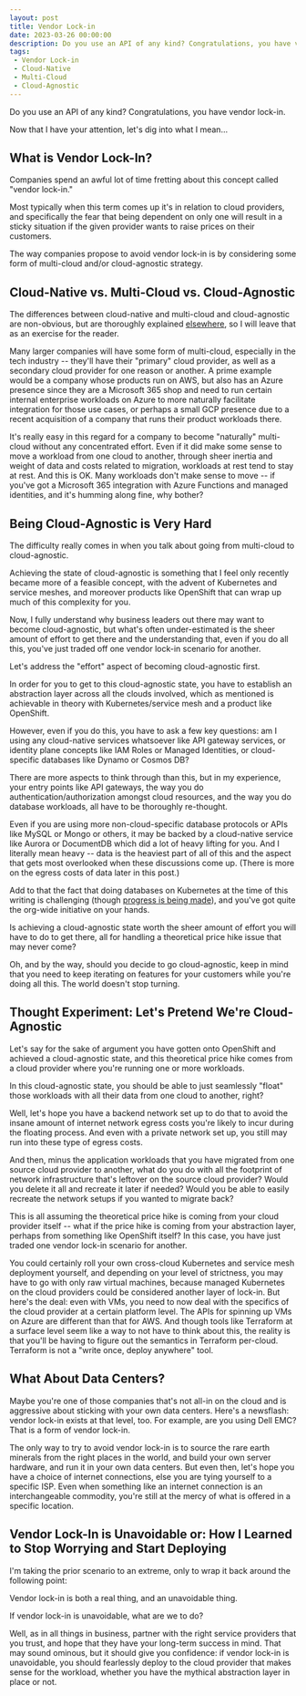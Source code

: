 ```yaml
---
layout: post
title: Vendor Lock-in
date: 2023-03-26 00:00:00
description: Do you use an API of any kind? Congratulations, you have vendor lock-in.
tags:
 - Vendor Lock-in
 - Cloud-Native
 - Multi-Cloud
 - Cloud-Agnostic
---
```


Do you use an API of any kind? Congratulations, you have vendor lock-in.

Now that I have your attention, let's dig into what I mean...

## What is Vendor Lock-In?

Companies spend an awful lot of time fretting about this concept called "vendor lock-in."

Most typically when this term comes up it's in relation to cloud providers, and specifically the fear that being
dependent on only one will result in a sticky situation if the given provider wants to raise prices on their customers.

The way companies propose to avoid vendor lock-in is by considering some form of multi-cloud and/or cloud-agnostic
strategy.

## Cloud-Native vs. Multi-Cloud vs. Cloud-Agnostic

The differences between cloud-native and multi-cloud and cloud-agnostic are non-obvious, but are thoroughly explained
[elsewhere](https://www.adesso.de/en/news/blog/cloud-native-multi-cloud-or-rather-cloud-agnostic-2.jsp), so I will leave
that as an exercise for the reader.

Many larger companies will have some form of multi-cloud, especially in the tech industry -- they'll have their
"primary" cloud provider, as well as a secondary cloud provider for one reason or another. A prime example would be a
company whose products run on AWS, but also has an Azure presence since they are a Microsoft 365 shop and need to run
certain internal enterprise workloads on Azure to more naturally facilitate integration for those use cases, or perhaps
a small GCP presence due to a recent acquisition of a company that runs their product workloads there.

It's really easy in this regard for a company to become "naturally" multi-cloud without any concentrated effort. Even
if it did make some sense to move a workload from one cloud to another, through sheer inertia and weight of data and
costs related to migration, workloads at rest tend to stay at rest. And this is OK. Many workloads don't make sense to
move -- if you've got a Microsoft 365 integration with Azure Functions and managed identities, and it's humming along
fine, why bother?

## Being Cloud-Agnostic is Very Hard

The difficulty really comes in when you talk about going from multi-cloud to cloud-agnostic.

Achieving the state of cloud-agnostic is something that I feel only recently became more of a feasible concept, with the
advent of Kubernetes and service meshes, and moreover products like OpenShift that can wrap up much of this complexity
for you.

Now, I fully understand why business leaders out there may want to become cloud-agnostic, but what's often
under-estimated is the sheer amount of effort to get there and the understanding that, even if you do all this, you've
just traded off one vendor lock-in scenario for another.

Let's address the "effort" aspect of becoming cloud-agnostic first.

In order for you to get to this cloud-agnostic state, you have to establish an abstraction layer across all the clouds
involved, which as mentioned is achievable in theory with Kubernetes/service mesh and a product like OpenShift.

However, even if you do this, you have to ask a few key questions: am I using any cloud-native services whatsoever like
API gateway services, or identity plane concepts like IAM Roles or Managed Identities, or cloud-specific databases like
Dynamo or Cosmos DB?

There are more aspects to think through than this, but in my experience, your entry points like API gateways, the way
you do authentication/authorization amongst cloud resources, and the way you do database workloads, all have to be
thoroughly re-thought.

Even if you are using more non-cloud-specific database protocols or APIs like MySQL or Mongo or others, it may be backed
by a cloud-native service like Aurora or DocumentDB which did a lot of heavy lifting for you. And I literally mean heavy
-- data is the heaviest part of all of this and the aspect that gets most overlooked when these discussions come up.
(There is more on the egress costs of data later in this post.)

Add to that the fact that doing databases on Kubernetes at the time of this writing is challenging (though
[progress is being made](https://www.oreilly.com/library/view/managing-cloud-native/9781098111380/)), and you've got
quite the org-wide initiative on your hands.

Is achieving a cloud-agnostic state worth the sheer amount of effort you will have to do to get there, all for handling
a theoretical price hike issue that may never come?

Oh, and by the way, should you decide to go cloud-agnostic, keep in mind that you need to keep iterating on features for
your customers while you're doing all this. The world doesn't stop turning.

## Thought Experiment: Let's Pretend We're Cloud-Agnostic

Let's say for the sake of argument you have gotten onto OpenShift and achieved a cloud-agnostic state, and this
theoretical price hike comes from a cloud provider where you're running one or more workloads.

In this cloud-agnostic state, you should be able to just seamlessly "float" those workloads with all their data from one
cloud to another, right?

Well, let's hope you have a backend network set up to do that to avoid the insane amount of internet network egress
costs you're likely to incur during the floating process. And even with a private network set up, you still may run into
these type of egress costs.

And then, minus the application workloads that you have migrated from one source cloud provider to another, what do you
do with all the footprint of network infrastructure that's leftover on the source cloud provider? Would you delete it
all and recreate it later if needed? Would you be able to easily recreate the network setups if you wanted to migrate
back?

This is all assuming the theoretical price hike is coming from your cloud provider itself -- what if the price hike is
coming from your abstraction layer, perhaps from something like OpenShift itself? In this case, you have just traded one
vendor lock-in scenario for another.

You could certainly roll your own cross-cloud Kubernetes and service mesh deployment yourself, and depending on your
level of strictness, you may have to go with only raw virtual machines, because managed Kubernetes on the cloud
providers could be considered another layer of lock-in. But here's the deal: even with VMs, you need to now deal with
the specifics of the cloud provider at a certain platform level. The APIs for spinning up VMs on Azure are different
than that for AWS. And though tools like Terraform at a surface level seem like a way to not have to think about this,
the reality is that you'll be having to figure out the semantics in Terraform per-cloud. Terraform is not a "write once,
deploy anywhere" tool.

## What About Data Centers?

Maybe you're one of those companies that's not all-in on the cloud and is aggressive about sticking with your own data
centers. Here's a newsflash: vendor lock-in exists at that level, too. For example, are you using Dell EMC? That is a
form of vendor lock-in.

The only way to try to avoid vendor lock-in is to source the rare earth minerals from the right places in the world, and
build your own server hardware, and run it in your own data centers. But even then, let's hope you have a choice of
internet connections, else you are tying yourself to a specific ISP. Even when something like an internet connection is
an interchangeable commodity, you're still at the mercy of what is offered in a specific location.

## Vendor Lock-In is Unavoidable or: How I Learned to Stop Worrying and Start Deploying

I'm taking the prior scenario to an extreme, only to wrap it back around the following point:

Vendor lock-in is both a real thing, and an unavoidable thing.

If vendor lock-in is unavoidable, what are we to do?

Well, as in all things in business, partner with the right service providers that you trust, and hope that they have
your long-term success in mind. That may sound ominous, but it should give you confidence: if vendor lock-in is
unavoidable, you should fearlessly deploy to the cloud provider that makes sense for the workload, whether you have the
mythical abstraction layer in place or not.
